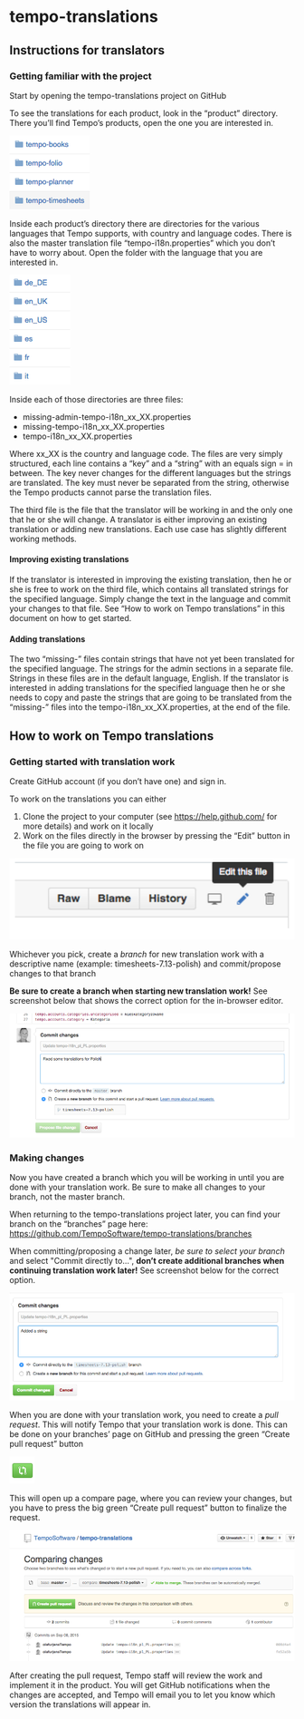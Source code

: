 # tempo-translations
## Instructions for translators

### Getting familiar with the project
Start by opening the tempo-translations project on GitHub



To see the translations for each product, look in the “product” directory. There you’ll find Tempo’s products, open the one you are interested in.

![alt text](images/product-folders.png "The Tempo products in the project")

Inside each product’s directory there are directories for the various languages that Tempo supports, with country and language codes. There is also the master translation file “tempo-i18n.properties” which you don’t have to worry about. Open the folder with the language that you are interested in.
 
![alt text](images/lang-folders.png "The language folders")


Inside each of those directories are three files:
- missing-admin-tempo-i18n_xx_XX.properties
- missing-tempo-i18n_xx_XX.properties
- tempo-i18n_xx_XX.properties

Where xx_XX is the country and language code. The files are very simply structured, each line contains a “key” and a “string” with an equals sign = in between. The key never changes for the different languages but the strings are translated. The key must never be separated from the string, otherwise the Tempo products cannot parse the translation files.

The third file is the file that the translator will be working in and the only one that he or she will change. A translator is either improving an existing translation or adding new translations. Each use case has slightly different working methods.

#### Improving existing translations
If the translator is interested in improving the existing translation, then he or she is free to work on the third file, which contains all translated strings for the specified language. Simply change the text in the language and commit your changes to that file. See “How to work on Tempo translations” in this document on how to get started.

#### Adding translations
The two “missing-” files contain strings that have not yet been translated for the specified language. The strings for the admin sections in a separate file. Strings in these files are in the default language, English. If the translator is interested in adding translations for the specified language then he or she needs to copy and paste the strings that are going to be translated from the “missing-” files into the tempo-i18n_xx_XX.properties, at the end of the file.


## How to work on Tempo translations
### Getting started with translation work
Create GitHub account (if you don’t have one) and sign in.

To work on the translations you can either

1. Clone the project to your computer (see https://help.github.com/ for more details) and work on it locally
1. Work on the files directly in the browser by pressing the “Edit” button in the file you are going to work on

![alt text](images/toolbar-edit.png "Editing a file directly in browser")

Whichever you pick, create a *branch* for new translation work with a descriptive name (example: timesheets-7.13-polish) and commit/propose changes to that branch

**Be sure to create a branch when starting new translation work!** See screenshot below that shows the correct option for the in-browser editor.

![alt text](images/commit-new-branch.png "Committing to a new branch")

### Making changes
Now you have created a branch which you will be working in until you are done with your translation work. Be sure to make all changes to your branch, not the master branch.

When returning to the tempo-translations project later, you can find your branch on the “branches” page here: https://github.com/TempoSoftware/tempo-translations/branches

When committing/proposing a change later, *be sure to select your branch* and select "Commit directly to...", **don’t create additional branches when continuing translation work later!** See screenshot below for the correct option.

![alt text](images/commit-directly.png "Committing directly to an existing branch")

When you are done with your translation work, you need to create a *pull request*. This will notify Tempo that your translation work is done. This can be done on your branches’ page on GitHub and pressing the green “Create pull request” button

![alt text](images/create-pull-request-icon.png "The pull request icon")

This will open up a compare page, where you can review your changes, but you have to press the big green “Create pull request” button to finalize the request.

![alt text](images/comparing-changes.png "Comparing changes between pull request and master")

After creating the pull request, Tempo staff will review the work and implement it in the product. You will get GitHub notifications when the changes are accepted, and Tempo will email you to let you know which version the translations will appear in.
